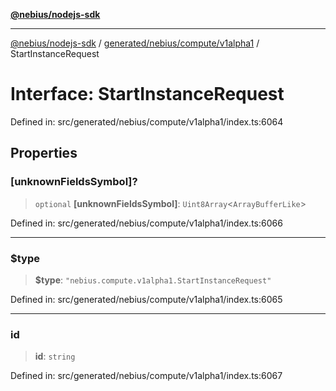 [**@nebius/nodejs-sdk**](../../../../../README.md)

---

[@nebius/nodejs-sdk](../../../../../README.md) / [generated/nebius/compute/v1alpha1](../README.md) / StartInstanceRequest

# Interface: StartInstanceRequest

Defined in: src/generated/nebius/compute/v1alpha1/index.ts:6064

## Properties

### \[unknownFieldsSymbol\]?

> `optional` **\[unknownFieldsSymbol\]**: `Uint8Array`\<`ArrayBufferLike`\>

Defined in: src/generated/nebius/compute/v1alpha1/index.ts:6066

---

### $type

> **$type**: `"nebius.compute.v1alpha1.StartInstanceRequest"`

Defined in: src/generated/nebius/compute/v1alpha1/index.ts:6065

---

### id

> **id**: `string`

Defined in: src/generated/nebius/compute/v1alpha1/index.ts:6067
